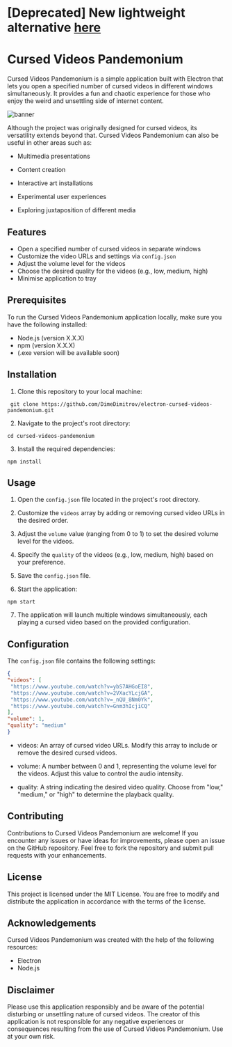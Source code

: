 # [Deprecated] New lightweight alternative [here](https://github.com/DimeDimitrov/cursed-videos-pandemonium)

# Cursed Videos Pandemonium

Cursed Videos Pandemonium is a simple application built with Electron that lets you open a specified number of cursed videos in different windows simultaneously. It provides a fun and chaotic experience for those who enjoy the weird and unsettling side of internet content.

![banner](https://github.com/DimeDimitrov/cursed-video-pandemonium/assets/129460051/ab13b0ce-f778-41ee-8da8-349a43e1ace5)

Although the project was originally designed for cursed videos, its versatility extends beyond that. Cursed Videos Pandemonium can also be useful in other areas such as:

- Multimedia presentations
- Content creation

- Interactive art installations
- Experimental user experiences
- Exploring juxtaposition of different media

## Features

- Open a specified number of cursed videos in separate windows
- Customize the video URLs and settings via `config.json`
- Adjust the volume level for the videos
- Choose the desired quality for the videos (e.g., low, medium, high)
- Minimise application to tray

## Prerequisites

To run the Cursed Videos Pandemonium application locally, make sure you have the following installed:

- Node.js (version X.X.X)
- npm (version X.X.X)
- (.exe version will be available soon)

## Installation

1. Clone this repository to your local machine:
 ```shell
  git clone https://github.com/DimeDimitrov/electron-cursed-videos-pandemonium.git
 ```
2. Navigate to the project's root directory:
  ```shell
  cd cursed-videos-pandemonium
  ```
3. Install the required dependencies:
  ```shell
  npm install
  ```
  

## Usage

1. Open the `config.json` file located in the project's root directory.

2. Customize the `videos` array by adding or removing cursed video URLs in the desired order.

3. Adjust the `volume` value (ranging from 0 to 1) to set the desired volume level for the videos.

4. Specify the `quality` of the videos (e.g., low, medium, high) based on your preference.

5. Save the `config.json` file.

6. Start the application:
```shell
npm start
```
7. The application will launch multiple windows simultaneously, each playing a cursed video based on the provided configuration.

## Configuration

The `config.json` file contains the following settings:

```json
{
"videos": [
 "https://www.youtube.com/watch?v=ybS7AHGoEI8",
 "https://www.youtube.com/watch?v=2VXacYLcjGA",
 "https://www.youtube.com/watch?v=_nQU_8Nm0Yk",
 "https://www.youtube.com/watch?v=Gnm3hIcjiCQ"
],
"volume": 1,
"quality": "medium"
}
```
   - videos: An array of cursed video URLs. Modify this array to include or remove the desired cursed videos.

   - volume: A number between 0 and 1, representing the volume level for the videos. Adjust this value to control the audio intensity.

   - quality: A string indicating the desired video quality. Choose from "low," "medium," or "high" to determine the playback quality.

## Contributing

Contributions to Cursed Videos Pandemonium are welcome! If you encounter any issues or have ideas for improvements, please open an issue on the GitHub repository. Feel free to fork the repository and submit pull requests with your enhancements.
## License

This project is licensed under the MIT License. You are free to modify and distribute the application in accordance with the terms of the license.
## Acknowledgements

Cursed Videos Pandemonium was created with the help of the following resources:

   - Electron
   - Node.js

## Disclaimer

Please use this application responsibly and be aware of the potential disturbing or unsettling nature of cursed videos. The creator of this application is not responsible for any negative experiences or consequences resulting from the use of Cursed Videos Pandemonium. Use at your own risk.
